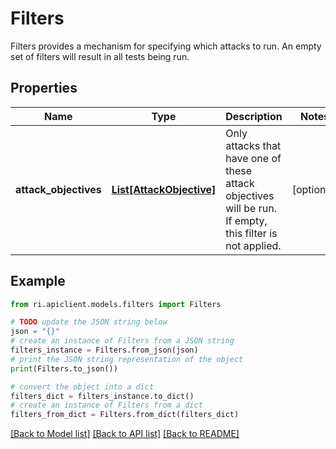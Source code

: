 # Filters

Filters provides a mechanism for specifying which attacks to run. An empty set of filters will result in all tests being run.

## Properties

Name | Type | Description | Notes
------------ | ------------- | ------------- | -------------
**attack_objectives** | [**List[AttackObjective]**](AttackObjective.md) | Only attacks that have one of these attack objectives will be run. If empty, this filter is not applied. | [optional] 

## Example

```python
from ri.apiclient.models.filters import Filters

# TODO update the JSON string below
json = "{}"
# create an instance of Filters from a JSON string
filters_instance = Filters.from_json(json)
# print the JSON string representation of the object
print(Filters.to_json())

# convert the object into a dict
filters_dict = filters_instance.to_dict()
# create an instance of Filters from a dict
filters_from_dict = Filters.from_dict(filters_dict)
```
[[Back to Model list]](../README.md#documentation-for-models) [[Back to API list]](../README.md#documentation-for-api-endpoints) [[Back to README]](../README.md)

